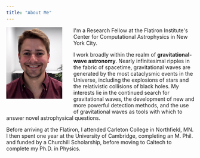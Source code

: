```yaml
---
title: "About Me"
---
```


<img src="assets/images/me.jpg" align="left" width="150px" style="margin: 0px 30px 30px 0px;"/>

I'm a Research Fellow at the Flatiron Institute's Center for Computational Astrophysics in New York City.

I work broadly within the realm of **gravitational-wave astronomy**.
Nearly infinitesimal ripples in the fabric of spacetime, gravitational waves are generated by the most cataclysmic events in the Universe, including the explosions of stars and the relativistic collisions of black holes.
My interests lie in the continued search for gravitational waves, the development of new and more powerful detection methods, and the use of gravitational waves as tools with which to answer novel astrophysical questions.

Before arriving at the Flatiron, I attended Carleton College in Northfield, MN.
I then spent one year at the University of Cambridge, completing an M. Phil. and funded by a Churchill Scholarship, before moving to Caltech to complete my Ph.D. in Physics.


